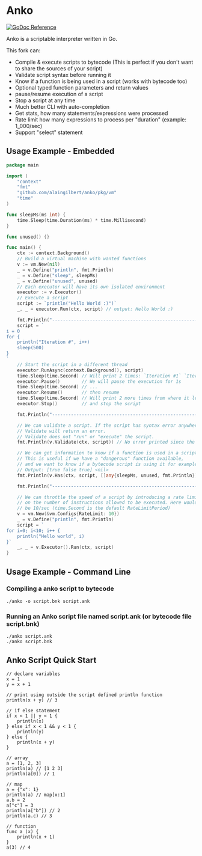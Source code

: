 # Anko

[![GoDoc Reference](https://godoc.org/github.com/alaingilbert/anko/vm?status.svg)](http://godoc.org/github.com/alaingilbert/anko/vm)

Anko is a scriptable interpreter written in Go.

This fork can:
- Compile & execute scripts to bytecode (This is perfect if you don't want to share the sources of your script)
- Validate script syntax before running it
- Know if a function is being used in a script (works with bytecode too)
- Optional typed function parameters and return values
- pause/resume execution of a script
- Stop a script at any time
- Much better CLI with auto-completion
- Get stats, how many statements/expressions were processed
- Rate limit how many expressions to process per "duration" (example: 1_000/sec)
- Support "select" statement

## Usage Example - Embedded

```go
package main

import (
    "context"
    "fmt"
    "github.com/alaingilbert/anko/pkg/vm"
    "time"
)

func sleepMs(ms int) {
    time.Sleep(time.Duration(ms) * time.Millisecond)
}

func unused() {}

func main() {
    ctx := context.Background()
    // Build a virtual machine with wanted functions
    v := vm.New(nil)
    _ = v.Define("println", fmt.Println)
    _ = v.Define("sleep", sleepMs)
    _ = v.Define("unused", unused)
    // Each executor will have its own isolated environment
    executor := v.Executor()
    // Execute a script
    script := `println("Hello World :)")`
    _, _ = executor.Run(ctx, script) // output: Hello World :)

    fmt.Println("-------------------------------------------------------------------------------")
    script = `
i = 0
for {
    println("Iteration #", i++)
    sleep(500)
}
`
    // Start the script in a different thread
    executor.RunAsync(context.Background(), script)
    time.Sleep(time.Second) // Will print 2 times: `Iteration #1` `Iteration #2`
    executor.Pause()        // We will pause the execution for 1s
    time.Sleep(time.Second) // ...
    executor.Resume()       // then resume
    time.Sleep(time.Second) // Will print 2 more times from where it left: `Iteration #3` `Iteration #4`
    executor.Stop()         // and stop the script

    fmt.Println("-------------------------------------------------------------------------------")

    // We can validate a script. If the script has syntax error anywhere in it,
    // Validate will return an error.
    // Validate does not "run" or "execute" the script.
    fmt.Println(v.Validate(ctx, script)) // No error printed since the script is valid

    // We can get information to know if a function is used in a script
    // This is useful if we have a "dangerous" function available,
    // and we want to know if a bytecode script is using it for example.
    // Output: [true false true] <nil>
    fmt.Println(v.Has(ctx, script, []any{sleepMs, unused, fmt.Println}))

    fmt.Println("-------------------------------------------------------------------------------")

    // We can throttle the speed of a script by introducing a rate limit
    // on the number of instructions allowed to be executed. Here would
    // be 10/sec (time.Second is the default RateLimitPeriod)
    v = vm.New(&vm.Configs{RateLimit: 10})
    _ = v.Define("println", fmt.Println)
    script = `
for i=0; i<10; i++ {
    println("Hello world", i)
}`
    _, _ = v.Executor().Run(ctx, script)
}
```

## Usage Example - Command Line

### Compiling a anko script to bytecode
```
./anko -o script.bnk script.ank
```

### Running an Anko script file named script.ank (or bytecode file script.bnk)
```
./anko script.ank
./anko script.bnk
```

## Anko Script Quick Start
```
// declare variables
x = 1
y = x + 1

// print using outside the script defined println function
println(x + y) // 3

// if else statement
if x < 1 || y < 1 {
    println(x)
} else if x < 1 && y < 1 {
    println(y)
} else {
    println(x + y)
}

// array
a = [1, 2, 3]
println(a) // [1 2 3]
println(a[0]) // 1

// map
a = {"x": 1}
println(a) // map[x:1]
a.b = 2
a["c"] = 3
println(a["b"]) // 2
println(a.c) // 3

// function
func a (x) {
    println(x + 1)
}
a(3) // 4
```
